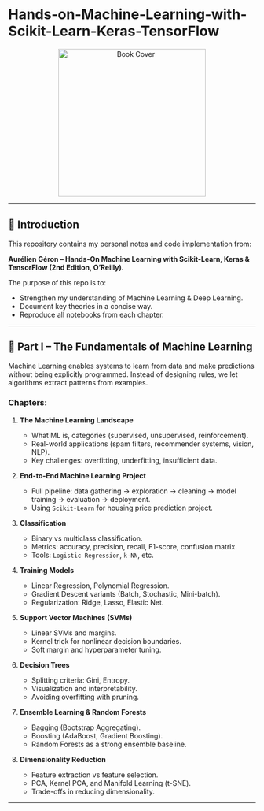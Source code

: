 # Hands-on-Machine-Learning-with-Scikit-Learn-Keras-TensorFlow

<p align="center">  
  <img width="300" src="https://github.com/user-attachments/assets/ifbccc63-e7d2-42dd-ac60-6688f58f9691" alt="Book Cover"/>  
</p>  

---

## 🌟 Introduction  
This repository contains my personal notes and code implementation from:  

**Aurélien Géron – Hands-On Machine Learning with Scikit-Learn, Keras & TensorFlow (2nd Edition, O’Reilly).**  

The purpose of this repo is to:  
- Strengthen my understanding of Machine Learning & Deep Learning.  
- Document key theories in a concise way.  
- Reproduce all notebooks from each chapter.  

---

## 📑 Part I – The Fundamentals of Machine Learning  

Machine Learning enables systems to learn from data and make predictions without being explicitly programmed. Instead of designing rules, we let algorithms extract patterns from examples.  

### Chapters:  

1. **The Machine Learning Landscape**  
   - What ML is, categories (supervised, unsupervised, reinforcement).  
   - Real-world applications (spam filters, recommender systems, vision, NLP).  
   - Key challenges: overfitting, underfitting, insufficient data.  

2. **End-to-End Machine Learning Project**  
   - Full pipeline: data gathering → exploration → cleaning → model training → evaluation → deployment.  
   - Using `Scikit-Learn` for housing price prediction project.  

3. **Classification**  
   - Binary vs multiclass classification.  
   - Metrics: accuracy, precision, recall, F1-score, confusion matrix.  
   - Tools: `Logistic Regression`, `k-NN`, etc.  

4. **Training Models**  
   - Linear Regression, Polynomial Regression.  
   - Gradient Descent variants (Batch, Stochastic, Mini-batch).  
   - Regularization: Ridge, Lasso, Elastic Net.  

5. **Support Vector Machines (SVMs)**  
   - Linear SVMs and margins.  
   - Kernel trick for nonlinear decision boundaries.  
   - Soft margin and hyperparameter tuning.  

6. **Decision Trees**  
   - Splitting criteria: Gini, Entropy.  
   - Visualization and interpretability.  
   - Avoiding overfitting with pruning.  

7. **Ensemble Learning & Random Forests**  
   - Bagging (Bootstrap Aggregating).  
   - Boosting (AdaBoost, Gradient Boosting).  
   - Random Forests as a strong ensemble baseline.  

8. **Dimensionality Reduction**  
   - Feature extraction vs feature selection.  
   - PCA, Kernel PCA, and Manifold Learning (t-SNE).  
   - Trade-offs in reducing dimensionality.  

---
